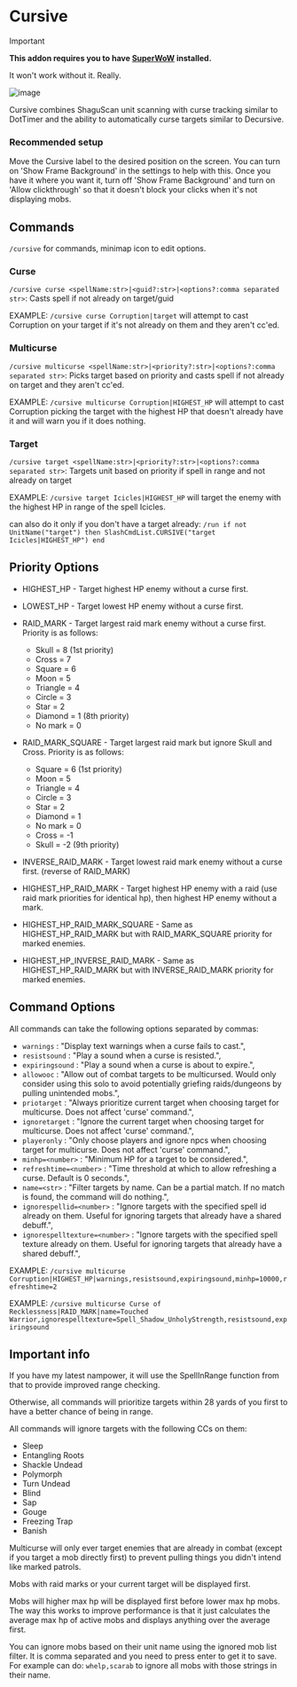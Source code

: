 # Cursive

> [!IMPORTANT]
>
> **This addon requires you to have [SuperWoW](https://github.com/balakethelock/SuperWoW) installed.**
>
> It won't work without it. Really.

![image](https://github.com/pepopo978/Cursive/assets/149287158/801511af-29c7-4baf-b1ac-5e8c52f0f846)

Cursive combines ShaguScan unit scanning with curse tracking similar to DotTimer and the ability to automatically curse
targets similar to Decursive.

### Recommended setup

Move the Cursive label to the desired position on the screen. You can turn on 'Show Frame Background' in the settings to
help with this. Once you have it where you want it, turn off 'Show Frame Background' and turn on 'Allow clickthrough'
so that it doesn't block your clicks when it's not displaying mobs.

## Commands

`/cursive` for commands, minimap icon to edit options.

### Curse

`/cursive curse <spellName:str>|<guid?:str>|<options?:comma separated str>`: Casts spell if not already on target/guid

EXAMPLE: `/cursive curse Corruption|target` will attempt to cast Corruption on your target if it's not already on them
and they aren't cc'ed.

### Multicurse

`/cursive multicurse <spellName:str>|<priority?:str>|<options?:comma separated str>`: Picks target based on priority and
casts spell if not already on target and they aren't cc'ed.

EXAMPLE: `/cursive multicurse Corruption|HIGHEST_HP` will attempt to cast Corruption picking the target with the highest
HP that doesn't already have it and will warn you if it does nothing.

### Target

`/cursive target <spellName:str>|<priority?:str>|<options?:comma separated str>`: Targets unit based on priority if spell in range and not already on target

EXAMPLE: `/cursive target Icicles|HIGHEST_HP` will target the enemy with the highest HP in range of the spell Icicles.

can also do it only if you don't have a target already:
`/run if not UnitName("target") then SlashCmdList.CURSIVE("target Icicles|HIGHEST_HP") end`

## Priority Options

- HIGHEST_HP - Target highest HP enemy without a curse first.
- LOWEST_HP - Target lowest HP enemy without a curse first.
- RAID_MARK - Target largest raid mark enemy without a curse first. Priority is as follows:
    - Skull = 8 (1st priority)
    - Cross = 7
    - Square = 6
    - Moon = 5
    - Triangle = 4
    - Circle = 3
    - Star = 2
    - Diamond = 1 (8th priority)
    - No mark = 0
- RAID_MARK_SQUARE - Target largest raid mark but ignore Skull and Cross. Priority is as follows:
    - Square = 6 (1st priority)
    - Moon = 5
    - Triangle = 4
    - Circle = 3
    - Star = 2
    - Diamond = 1
    - No mark = 0
    - Cross = -1
    - Skull = -2 (9th priority)
- INVERSE_RAID_MARK - Target lowest raid mark enemy without a curse first. (reverse of RAID_MARK)

- HIGHEST_HP_RAID_MARK - Target highest HP enemy with a raid (use raid mark priorities for identical hp), then highest
  HP enemy without a mark.
- HIGHEST_HP_RAID_MARK_SQUARE - Same as HIGHEST_HP_RAID_MARK but with RAID_MARK_SQUARE priority for marked enemies.
- HIGHEST_HP_INVERSE_RAID_MARK - Same as HIGHEST_HP_RAID_MARK but with INVERSE_RAID_MARK priority for marked enemies.

## Command Options

All commands can take the following options separated by commas:

- `warnings` : "Display text warnings when a curse fails to cast.",
- `resistsound` : "Play a sound when a curse is resisted.",
- `expiringsound` : "Play a sound when a curse is about to expire.",
- `allowooc` : "Allow out of combat targets to be multicursed. Would only consider using this solo to avoid potentially
  griefing raids/dungeons by pulling unintended mobs.",
- `priotarget` : "Always prioritize current target when choosing target for multicurse. Does not affect 'curse'
  command.",
- `ignoretarget` : "Ignore the current target when choosing target for multicurse. Does not affect 'curse' command.",
- `playeronly` : "Only choose players and ignore npcs when choosing target for multicurse. Does not affect 'curse'
  command.",
- `minhp=<number>` : "Minimum HP for a target to be considered.",
- `refreshtime=<number>` : "Time threshold at which to allow refreshing a curse. Default is 0 seconds.",
- `name=<str>` : "Filter targets by name. Can be a partial match. If no match is found, the command will do nothing.",
- `ignorespellid=<number>` : "Ignore targets with the specified spell id already on them. Useful for ignoring targets
  that already have a shared debuff.",
- `ignorespelltexture=<number>` : "Ignore targets with the specified spell texture already on them. Useful for ignoring
  targets that already have a shared debuff.",

EXAMPLE: `/cursive multicurse Corruption|HIGHEST_HP|warnings,resistsound,expiringsound,minhp=10000,refreshtime=2`

EXAMPLE:
`/cursive multicurse Curse of Recklessness|RAID_MARK|name=Touched Warrior,ignorespelltexture=Spell_Shadow_UnholyStrength,resistsound,expiringsound`

## Important info

If you have my latest nampower, it will use the SpellInRange function from that to provide improved range checking.

Otherwise, all commands will prioritize targets within 28 yards of you first to have a better chance of being in range.

All commands will ignore targets with the following CCs on them:

- Sleep
- Entangling Roots
- Shackle Undead
- Polymorph
- Turn Undead
- Blind
- Sap
- Gouge
- Freezing Trap
- Banish

Multicurse will only ever target enemies that are already in combat (except if you target a mob directly first) to
prevent pulling things you didn't intend like marked patrols.

Mobs with raid marks or your current target will be displayed first.

Mobs will higher max hp will be displayed first before lower max hp mobs. The way this works to improve performance is that it just calculates the average max hp of active mobs and displays anything over the average first.

You can ignore mobs based on their unit name using the ignored mob list filter.  It is comma separated and you need to press enter to get it to save.  For example can do:
`whelp,scarab` to ignore all mobs with those strings in their name.
